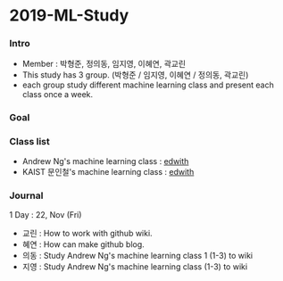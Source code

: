 # 2019-ML-Study

### Intro

- Member : 박형준, 정의동, 임지영, 이혜연, 곽교린
- This study has 3 group. (박형준 / 임지영, 이혜연 / 정의동, 곽교린)
- each group study different machine learning class and present each class once a week.

### Goal


### Class list
- Andrew Ng's machine learning class : [edwith](https://www.edwith.org/deeplearningai1)
- KAIST 문인철's machine learning class : [edwith](https://m.edwith.org/machinelearning1_17/lectures/9738)

### Journal
1 Day : 22, Nov (Fri) <br>
- 교린 : How to work with github wiki.
- 혜연 : How can make github blog.
- 의동 : Study Andrew Ng's machine learning class 1 (1-3) to wiki
- 지영 : Study Andrew Ng's machine learning class (1-3) to wiki

